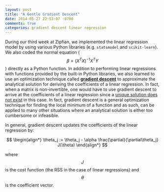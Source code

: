 ```yaml
---
layout: post
title: "A Gentle Gradient Descent"
date: 2014-05-27 22:53:07 -0700
comments: true
categories: gradient descent linear regression
---
```


During our third week at Zipfian, we implemented the linear regression model by using various Python libraries (e.g. `statsmodel` and `scikit-learn`). We also coded the normal equation ($$\beta = (X^TX)^{-1}X^TY$$) directly as a Python function. In addition to performing linear regressions with functions provided by the built-in Python libraries, we also learned to use an optimization technique called **[gradient descent](http://en.wikipedia.org/wiki/Gradient_descent)** to approximate the analytical solution for deriving the coefficients of a linear regression. In fact, when a matrix is non-invertible, one would have to use gradient descent to arrive at the coefficients of a linear regression since a [unique solution does not exist](http://stats.stackexchange.com/questions/69442/linear-regression-and-non-invertibility) in this case. In fact, gradient descent is a general optimization technique for finding the local minimum of a function and as such, can be applied to many other situations where an analytical solution is either too cumbersome or infeasible. 

In general, gradient descent updates the coefficients of the linear regression by:

$$
\begin{align*}
  \theta_j := \theta_j - \alpha \frac{\partial}{\partial\theta_j} J(\theta)
\end{align*}
$$

where $$J$$ is the cost function (the RSS in the case of linear regressions) and $$\theta$$ is the coefficient vector.

<!-- more -->

